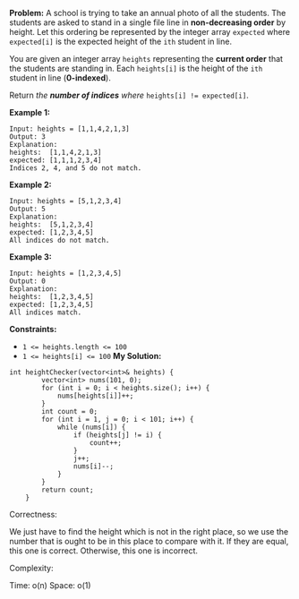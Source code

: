 **Problem:**
A school is trying to take an annual photo of all the students. The students are asked to stand in a single file line in **non-decreasing order** by height. Let this ordering be represented by the integer array `expected` where `expected[i]` is the expected height of the `ith` student in line.

You are given an integer array `heights` representing the **current order** that the students are standing in. Each `heights[i]` is the height of the `ith` student in line (**0-indexed**).

Return *the **number of indices** where* `heights[i] != expected[i]`.

 

**Example 1:**

```
Input: heights = [1,1,4,2,1,3]
Output: 3
Explanation: 
heights:  [1,1,4,2,1,3]
expected: [1,1,1,2,3,4]
Indices 2, 4, and 5 do not match.
```

**Example 2:**

```
Input: heights = [5,1,2,3,4]
Output: 5
Explanation:
heights:  [5,1,2,3,4]
expected: [1,2,3,4,5]
All indices do not match.
```

**Example 3:**

```
Input: heights = [1,2,3,4,5]
Output: 0
Explanation:
heights:  [1,2,3,4,5]
expected: [1,2,3,4,5]
All indices match.
```

 

**Constraints:**

- `1 <= heights.length <= 100`
- `1 <= heights[i] <= 100`
**My Solution:**
```
int heightChecker(vector<int>& heights) {
        vector<int> nums(101, 0);
        for (int i = 0; i < heights.size(); i++) {
            nums[heights[i]]++;
        }
        int count = 0;
        for (int i = 1, j = 0; i < 101; i++) {
            while (nums[i]) {
                if (heights[j] != i) {
                    count++;
                }
                j++;
                nums[i]--;
            }
        }
        return count;
    }
```
Correctness:

We just have to find the height which is not in the right place, so we use the number that is ought to be in this place to compare with it. If they are equal, this one is correct. Otherwise, this one is incorrect.

Complexity:

Time: o(n)
Space: o(1)
